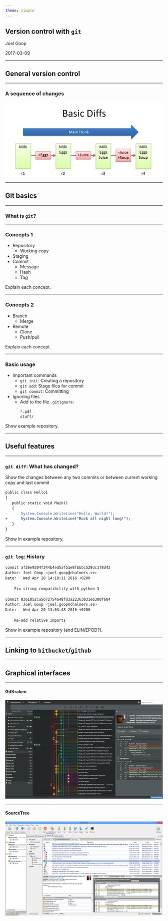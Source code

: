 ```yaml
---
theme: simple
---
```


## Version control with `git`

Joel Goop

2017-03-09

---

## General version control

----

### A sequence of changes

![Diff sequence.](img/basic_diffs.png) <!-- .element: style="border: none; background: none; box-shadow: none" -->



---


## Git basics

----

### What is `git`?



----

### Concepts 1

- Repository
    + Working copy
- Staging <!-- .element: class="fragment" data-fragment-index="1" -->
- Commit <!-- .element: class="fragment" data-fragment-index="2" -->
    + Message
    + Hash
    + Tag

<aside class="notes">
    Explain each concept.
</aside>


----


### Concepts 2

- Branch
    + Merge
- Remote <!-- .element: class="fragment" data-fragment-index="1" -->
    + Clone
    + Push/pull

<aside class="notes">
    Explain each concept.
</aside>

----

### Basic usage

- Important commands
    + `git init`: Creating a repository
    + `git add`: Stage files for commit
    + `git commit`: Committing
- Ignoring files <!-- .element: class="fragment" data-fragment-index="1" -->
    + Add to the file `.gitignore`: 
      ```
      *.pdf
      stuff/
      ```

<aside class="notes">
    Show example repository.
</aside>

---

## Useful features

----

### `git diff`: What has changed?

Show the changes between any two commits or between current working copy and last commit

```diff
public class Hello1
{
   public static void Main()
   {
-      System.Console.WriteLine("Hello, World!");
+      System.Console.WriteLine("Rock all night long!");
   }
}
```

<aside class="notes">
    Show in example repository.
</aside>

----

### `git log`: History

```bash
commit af26e9204f344b4ed5afb1e8fbbbc528dc1f8d42
Author: Joel Goop <joel.goop@chalmers.se>
Date:   Wed Apr 20 14:18:11 2016 +0200

    Fix string compatibility with python 3

commit 8361852ca5672754a48fd3a22363031eb380f684
Author: Joel Goop <joel.goop@chalmers.se>
Date:   Wed Apr 20 13:03:48 2016 +0200

    Re-add relative imports
```

<aside class="notes">
    Show in example repository (and ELIN/EPOD?).
</aside>

---

## Linking to `bitbucket`/`github`

---

## Graphical interfaces

----

#### GitKraken

![GitKraken screenshot.](img/kraken.png)

----

#### SourceTree

![SourceTree screenshot.](img/sourcetree.png)
